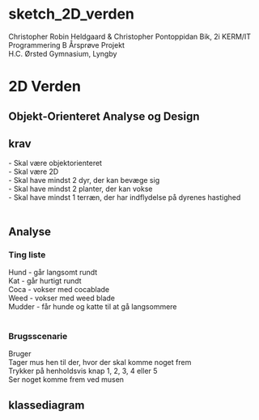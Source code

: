 # sketch_2D_verden

Christopher Robin Heldgaard & Christopher Pontoppidan Bik, 2i KERM/IT
Programmering B Årsprøve Projekt									
H.C. Ørsted Gymnasium, Lyngby

<h1> 2D Verden </h1>

<h2> Objekt-Orienteret Analyse og Design </h2>

<h2>krav</h2>
-	Skal være objektorienteret  <br>
-	Skal være 2D <br>
-	Skal have mindst 2 dyr, der kan bevæge sig <br>
-	Skal have mindst 2 planter, der kan vokse <br>
-	Skal have mindst 1 terræn, der har indflydelse på dyrenes hastighed <br>
 <br>
<h2>Analyse</h2>
<h3>Ting liste</h3>
Hund - går langsomt rundt <br>
Kat - går hurtigt rundt <br>
Coca - vokser med cocablade <br>
Weed - vokser med weed blade <br>
Mudder - får hunde og katte til at gå langsommere  <br>
<br>
<h3>Brugsscenarie</h3>
Bruger <br>
Tager mus hen til der, hvor der skal komme noget frem<br>
Trykker på henholdsvis knap 1, 2, 3, 4 eller 5 <br>
Ser noget komme frem ved musen<br>

<h2>klassediagram</h2>

